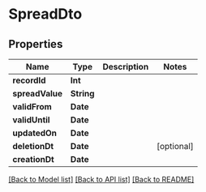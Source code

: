 # SpreadDto

## Properties
Name | Type | Description | Notes
------------ | ------------- | ------------- | -------------
**recordId** | **Int** |  | 
**spreadValue** | **String** |  | 
**validFrom** | **Date** |  | 
**validUntil** | **Date** |  | 
**updatedOn** | **Date** |  | 
**deletionDt** | **Date** |  | [optional] 
**creationDt** | **Date** |  | 

[[Back to Model list]](../README.md#documentation-for-models) [[Back to API list]](../README.md#documentation-for-api-endpoints) [[Back to README]](../README.md)


